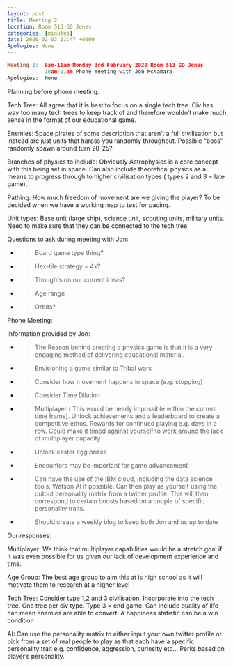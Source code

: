 ```yaml
---
layout: post
title: Meeting 2
location: Room 513 GO Jones
categories: [minutes]
date: 2020-02-03 11:47 +0000
Apologies: None
---
```

```l
Meeting 2:  9am-11am Monday 3rd February 2020 Room 513 GO Jones
            10am-11am Phone meeting with Jon McNamara
Apologies:  None
```


<span class="underline">Planning before phone meeting:</span>

<span class="underline">Tech Tree:</span> All agree that it is best to
focus on a single tech tree. Civ has way too many tech trees to keep
track of and therefore wouldn’t make much sense in the format of our
educational game.

<span class="underline">Enemies:</span> Space pirates of some
description that aren’t a full civilisation but instead are just units
that harass you randomly throughout. Possible “boss” randomly spawn
around turn 20-25?

<span class="underline">Branches of physics to include:</span> Obviously
Astrophysics is a core concept with this being set in space. Can also
include theoretical physics as a means to progress through to higher
civilisation types ( types 2 and 3 = late game).

<span class="underline">Pathing:</span> How much freedom of movement are
we giving the player? To be decided when we have a working map to test
for pacing.

<span class="underline">Unit types:</span> Base unit (large ship),
science unit, scouting units, military units. Need to make sure that
they can be connected to the tech tree.

<span class="underline">Questions to ask during meeting with Jon:</span>

  - > Board game type thing?

  - > Hex-tile strategy = 4x?

  - > Thoughts on our current ideas?

  - > Age range

  - > Orbits?

<span class="underline">Phone Meeting:</span>

<span class="underline">Information provided by Jon:</span>

  - > The Reason behind creating a physics game is that it is a very
    > engaging method of delivering educational material.

  - > Envisioning a game similar to Tribal wars

  - > Consider how movement happens in space (e.g. stopping)

  - > Consider Time Dilation

  - > Multiplayer ( This would be nearly impossible within the current
    > time frame). Unlock achievements and a leaderboard to create a
    > competitive ethos. Rewards for continued playing e.g. days in a
    > row. Could make it timed against yourself to work around the lack
    > of multiplayer capacity

  - > Unlock easter egg prizes

  - > Encounters may be important for game advancement

  - > Can have the use of the IBM cloud, including the data science
    > tools. Watson AI if possible. Can then play as yourself using the
    > output personality matrix from a twitter profile. This will then
    > correspond to certain boosts based on a couple of specific
    > personality traits.

  - > Should create a weekly blog to keep both Jon and us up to date

<span class="underline">Our responses:</span>

<span class="underline">Multiplayer:</span> We think that multiplayer
capabilities would be a stretch goal if it was even possible for us
given our lack of development experience and time.

<span class="underline">Age Group:</span> The best age group to aim this
at is high school as it will motivate them to research at a higher level

<span class="underline">Tech Tree:</span> Consider type 1,2 and 3
civilisation. Incorporate into the tech tree. One tree per civ type.
Type 3 = end game. Can include quality of life can mean enemies are able
to convert. A happiness statistic can be a win condition

<span class="underline">AI:</span> Can use the personality matrix to
either input your own twitter profile or pick from a set of real people
to play as that each have a specific personality trait e.g. confidence,
aggression, curiosity etc… Perks based on player’s personality.
